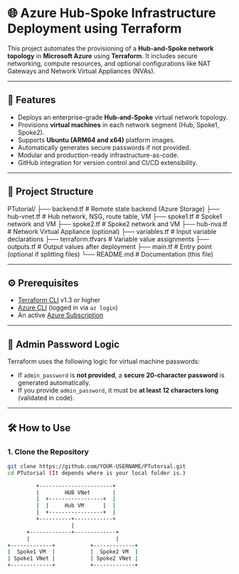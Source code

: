 # 🌐 Azure Hub-Spoke Infrastructure Deployment using Terraform

This project automates the provisioning of a **Hub-and-Spoke network topology** in **Microsoft Azure** using **Terraform**. It includes secure networking, compute resources, and optional configurations like NAT Gateways and Network Virtual Appliances (NVAs).

---

## 🚀 Features

- Deploys an enterprise-grade **Hub-and-Spoke** virtual network topology.
- Provisions **virtual machines** in each network segment (Hub, Spoke1, Spoke2).
- Supports **Ubuntu (ARM64 and x64)** platform images.
- Automatically generates secure passwords if not provided.
- Modular and production-ready infrastructure-as-code.
- GitHub integration for version control and CI/CD extensibility.

---

## 📁 Project Structure

PTutorial/
├── backend.tf # Remote state backend (Azure Storage)
├── hub-vnet.tf # Hub network, NSG, route table, VM
├── spoke1.tf # Spoke1 network and VM
├── spoke2.tf # Spoke2 network and VM
├── hub-nva.tf # Network Virtual Appliance (optional)
├── variables.tf # Input variable declarations
├── terraform.tfvars # Variable value assignments
├── outputs.tf # Output values after deployment
├── main.tf # Entry point (optional if splitting files)
└── README.md # Documentation (this file)


---

## ⚙️ Prerequisites

- [Terraform CLI](https://developer.hashicorp.com/terraform/downloads) v1.3 or higher
- [Azure CLI](https://learn.microsoft.com/en-us/cli/azure/install-azure-cli) (logged in via `az login`)
- An active [Azure Subscription](https://azure.microsoft.com/free)

---

## 🔐 Admin Password Logic

Terraform uses the following logic for virtual machine passwords:

- If `admin_password` is **not provided**, a **secure 20-character password** is generated automatically.
- If you provide `admin_password`, it must be **at least 12 characters long** (validated in code).

---

## 🛠️ How to Use

### 1. Clone the Repository

```bash
git clone https://github.com/YOUR-USERNAME/PTutorial.git
cd PTutorial (It depends where is your local folder is.)

         +-----------------------+
         |        HUB VNet       |
         |  +-----------------+  |
         |  |     Hub VM      |  |
         |  +-----------------+  |
         +----------+------------+
                    |
      +-------------+-------------+
      |                           |
+-------------+           +-------------+
|  Spoke1 VM  |           |  Spoke2 VM  |
| Spoke1 VNet |           | Spoke2 VNet |
+-------------+           +-------------+




